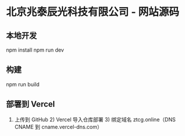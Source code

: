 # 北京兆泰辰光科技有限公司 - 网站源码

## 本地开发
npm install
npm run dev

## 构建
npm run build

## 部署到 Vercel
1) 上传到 GitHub 2) Vercel 导入仓库部署 3) 绑定域名 ztcg.online（DNS CNAME 到 cname.vercel-dns.com）
